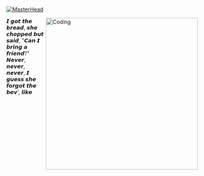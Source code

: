 [![MasterHead]([https://media.licdn.com/dms/image/D563DAQFIJGy_J4EvYA/image-scale_191_1128/0/1666883668428?e=1675425600&v=beta&t=q5S0E-n5z-gDvzZPdOvK7oorksu-JESWk3DdbbvU2ss)](https://codegrills.in](https://cdn.discordapp.com/attachments/1087069991876165643/1110789353497702410/standard_11.gif))

<img align="right" alt="Coding" width="400" src="https://cdn.discordapp.com/attachments/1087069991876165643/1110786920897847346/icegif-67.gif">
𝙄 𝙜𝙤𝙩 𝙩𝙝𝙚 𝙗𝙧𝙚𝙖𝙙, 𝙨𝙝𝙚 𝙘𝙝𝙤𝙥𝙥𝙚𝙙 𝙗𝙪𝙩 𝙨𝙖𝙞𝙙, "𝘾𝙖𝙣 𝙄 𝙗𝙧𝙞𝙣𝙜 𝙖 𝙛𝙧𝙞𝙚𝙣𝙙?"
𝙉𝙚𝙫𝙚𝙧, 𝙣𝙚𝙫𝙚𝙧, 𝙣𝙚𝙫𝙚𝙧, 𝙄 𝙜𝙪𝙚𝙨𝙨 𝙨𝙝𝙚 𝙛𝙤𝙧𝙜𝙤𝙩 𝙩𝙝𝙚 𝙗𝙚𝙫', 𝙡𝙞𝙠𝙚
<!--
**YoBoyPsycho/YoBoyPsycho** is a ✨ _special_ ✨ repository because its `README.md` (this file) appears on your GitHub profile.

Here are some ideas to get you started:

- 🔭 I’m currently working on ...
- 🌱 I’m currently learning ...
- 👯 I’m looking to collaborate on ...
- 🤔 I’m looking for help with ...
- 💬 Ask me about ...
- 📫 How to reach me: ...
- 😄 Pronouns: ...
- ⚡ Fun fact: ...
-->
